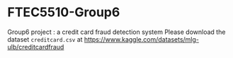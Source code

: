 # FTEC5510-Group6
 Group6 project : a credit card fraud detection system
 Please download the dataset `creditcard.csv` at https://www.kaggle.com/datasets/mlg-ulb/creditcardfraud
